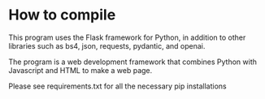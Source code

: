 # How to compile
This program uses the Flask framework for Python, in addition to other libraries such as bs4, json, requests, pydantic, and openai.

The program is a web development framework that combines Python with Javascript and HTML to make a web page.

Please see requirements.txt for all the necessary pip installations
